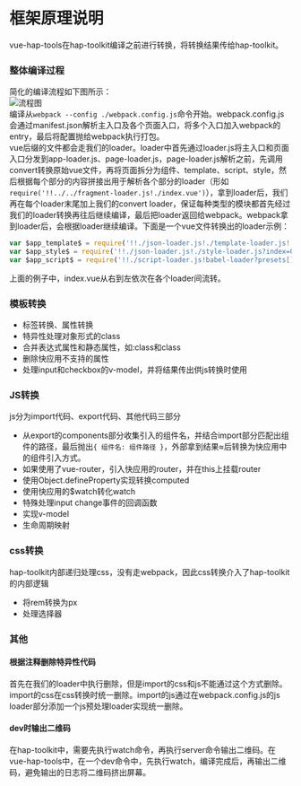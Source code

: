 # 框架原理说明
vue-hap-tools在hap-toolkit编译之前进行转换，将转换结果传给hap-toolkit。
### 整体编译过程
简化的编译流程如下图所示：  
![流程图](https://github.com/Youjingyu/vue-hap-tools/raw/master/docs/flow-chart.png)   
编译从```webpack --config ./webpack.config.js```命令开始。webpack.config.js会通过manifest.json解析主入口及各个页面入口，将多个入口加入webpack的entry，最后将配置抛给webpack执行打包。  
vue后缀的文件都会走我们的loader。loader中首先通过loader.js将主入口和页面入口分发到app-loader.js、page-loader.js，page-loader.js解析之前，先调用convert转换原始vue文件，再将页面拆分为组件、template、script、style，然后根据每个部分的内容拼接出用于解析各个部分的loader（形如```require('!!../../fragment-loader.js!./index.vue')```），拿到loader后，我们再在每个loader末尾加上我们的convert loader，保证每种类型的模块都首先经过我们的loader转换再往后继续编译，最后把loader返回给webpack。webpack拿到loader后，会根据loader继续编译。下面是一个vue文件转换出的loader示例：
```javascript
var $app_template$ = require('!!./json-loader.js!./template-loader.js!./fragment-loader.js?index=0&type=templates!./convert/index.js?type=templates!./index.vue');
var $app_style$ = require('!!./json-loader.js!./style-loader.js?index=0&type=styles!./fragment-loader.js?index=0&type=styles!./convert/index.js?type=styles!./index.vue');
var $app_script$ = require('!!./script-loader.js!babel-loader?presets[]=./node_modules/babel-preset-env&presets=./babel-preset-env&plugins[]=./lib/jsx-loader.js&plugins=./lib/jsx-loader.js&comments=false!./access-loader.js!./fragment-loader.js?index=0&type=scripts!./convert/index.js?type=scripts!./index.vue?isEntry=true');
```
上面的例子中，index.vue从右到左依次在各个loader间流转。
### 模板转换
- 标签转换、属性转换
- 特异性处理对象形式的class
- 合并表达式属性和静态属性，如:class和class
- 删除快应用不支持的属性
- 处理input和checkbox的v-model，并将结果传出供js转换时使用
### JS转换
js分为import代码、export代码、其他代码三部分
- 从export的components部分收集引入的组件名，并结合import部分匹配出组件的路径，最后抛出```{ 组件名: 组件路径 }```，外部拿到结果≈后转换为快应用中的组件引入方式。
- 如果使用了vue-router，引入快应用的router，并在this上挂载router
- 使用Object.defineProperty实现转换computed
- 使用快应用的$watch转化watch
- 特殊处理input change事件的回调函数
- 实现v-model
- 生命周期映射
### css转换
hap-toolkit内部递归处理css，没有走webpack，因此css转换介入了hap-toolkit的内部逻辑
- 将rem转换为px
- 处理选择器
### 其他
#### 根据注释删除特异性代码
首先在我们的loader中执行删除，但是import的css和js不能通过这个方式删除。  
import的css在css转换时统一删除。import的js通过在webpack.config.js的js loader部分添加一个js预处理loader实现统一删除。
#### dev时输出二维码
在hap-toolkit中，需要先执行watch命令，再执行server命令输出二维码。在vue-hap-tools中，在一个dev命令中，先执行watch，编译完成后，再输出二维码，避免输出的日志将二维码挤出屏幕。